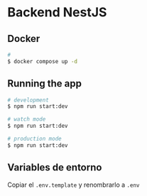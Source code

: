 # Backend NestJS

## Docker
```bash
# 
$ docker compose up -d
```

## Running the app
```bash
# development
$ npm run start:dev

# watch mode
$ npm run start:dev

# production mode
$ npm run start:dev
```

## Variables de entorno
Copiar el ```.env.template``` y renombrarlo a ```.env```
